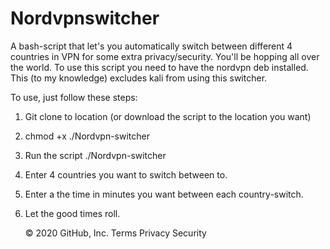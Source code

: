 # Nordvpnswitcher

A bash-script that let's you automatically switch between different 4 countries in VPN for some extra privacy/security. You'll be hopping all over the world.
To use this script you need to have the nordvpn deb installed. This (to my knowledge) excludes kali from using this switcher.

To use, just follow these steps:

1) Git clone to location (or download the script to the location you want)
2) chmod +x ./Nordvpn-switcher
3) Run the script ./Nordvpn-switcher
4) Enter 4 countries you want to switch between to.
5) Enter a the time in minutes you want between each country-switch.
6) Let the good times roll.

    © 2020 GitHub, Inc.
    Terms
    Privacy
    Security
